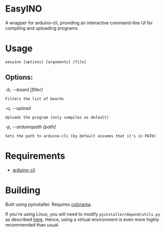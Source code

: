# EasyINO
A wrapper for arduino-cli, providing an interactive command-line UI for compiling and uploading programs.


# Usage

`easyino [options] [arguments] [file]`

## Options:
  *-b, --board [filter]*
	
	Filters the list of boards
  
  *-u, --upload*
	
	Uploads the program (only compiles as default)
	
  *-p, --arduinopath [path]*
  
  	Sets the path to arduino-cli (by default assumes that it's in PATH)	

# Requirements
  * [arduino-cli](https://github.com/arduino/arduino-cli)

# Building

Built using pyinstaller. Requires [colorama](https://pypi.org/project/colorama/).

If you're using Linux, you will need to modify `pyinstaller/depend/utils.py` as described [here](https://github.com/pyinstaller/pyinstaller/issues/5540). Hence, using a virtual environment is even more highly recommended than usual.










	
